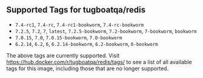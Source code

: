 ## Supported Tags for tugboatqa/redis

* `7.4-rc1`, `7.4-rc`, `7.4-rc1-bookworm`, `7.4-rc-bookworm`
* `7.2.5`, `7.2`, `7`, `latest`, `7.2.5-bookworm`, `7.2-bookworm`, `7-bookworm`, `bookworm`
* `7.0.15`, `7.0`, `7.0.15-bookworm`, `7.0-bookworm`
* `6.2.14`, `6.2`, `6`, `6.2.14-bookworm`, `6.2-bookworm`, `6-bookworm`

The above tags are currently supported. Visit https://hub.docker.com/r/tugboatqa/redis/tags/ to see a list of all available tags for this image, including those that are no longer supported.
